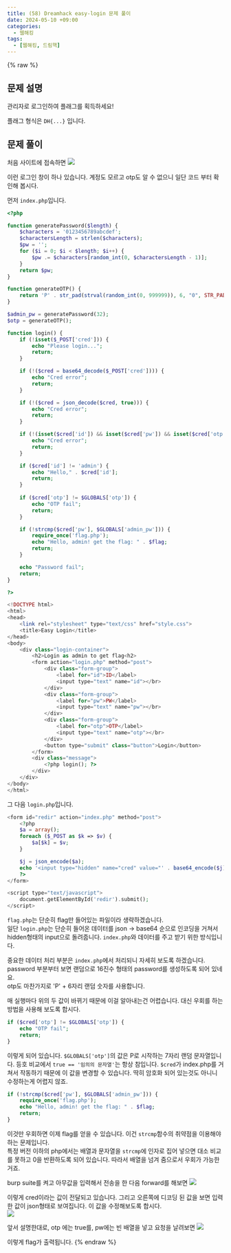 ```yaml
---
title: (58) Dreamhack easy-login 문제 풀이
date: 2024-05-10 +09:00
categories:
  - 웹해킹
tags:
  - [웹해킹, 드림핵]
---
```

{% raw %}
## 문제 설명
관리자로 로그인하여 플래그를 획득하세요!

플래그 형식은 `DH{...}` 입니다.

## 문제 풀이
처음 사이트에 접속하면
![](https://kyuyeop.github.io/assets/img/post/58/1.png)

이런 로그인 창이 하나 있습니다. 계정도 모르고 otp도 알 수 없으니 일단 코드 부터 확인해 봅시다.

먼저 `index.php`입니다.
```php
<?php

function generatePassword($length) {
    $characters = '0123456789abcdef';
    $charactersLength = strlen($characters);
    $pw = '';
    for ($i = 0; $i < $length; $i++) {
        $pw .= $characters[random_int(0, $charactersLength - 1)];
    }
    return $pw;
}

function generateOTP() {
    return 'P' . str_pad(strval(random_int(0, 999999)), 6, "0", STR_PAD_LEFT);
}

$admin_pw = generatePassword(32);
$otp = generateOTP();

function login() {
    if (!isset($_POST['cred'])) {
        echo "Please login...";
        return;
    }

    if (!($cred = base64_decode($_POST['cred']))) {
        echo "Cred error";
        return;
    }

    if (!($cred = json_decode($cred, true))) {
        echo "Cred error";
        return;
    }

    if (!(isset($cred['id']) && isset($cred['pw']) && isset($cred['otp']))) {
        echo "Cred error";
        return;
    }

    if ($cred['id'] != 'admin') {
        echo "Hello," . $cred['id'];
        return;
    }
    
    if ($cred['otp'] != $GLOBALS['otp']) {
        echo "OTP fail";
        return;
    }

    if (!strcmp($cred['pw'], $GLOBALS['admin_pw'])) {
        require_once('flag.php');
        echo "Hello, admin! get the flag: " . $flag;
        return;
    }

    echo "Password fail";
    return;
}

?>

<!DOCTYPE html>
<html>
<head>
    <link rel="stylesheet" type="text/css" href="style.css">
    <title>Easy Login</title>
</head>
<body>
    <div class="login-container">
        <h2>Login as admin to get flag<h2>
        <form action="login.php" method="post">
            <div class="form-group">
                <label for="id">ID</label>
                <input type="text" name="id"></br>
            </div>
            <div class="form-group">
                <label for="pw">PW</label>
                <input type="text" name="pw"></br>
            </div>
            <div class="form-group">
                <label for="otp">OTP</label>
                <input type="text" name="otp"></br>
            </div>
            <button type="submit" class="button">Login</button>
        </form>
        <div class="message">
            <?php login(); ?>
        </div>
    </div>
</body>
</html>

```

그 다음 `login.php`입니다.
```php
<form id="redir" action="index.php" method="post">
    <?php
    $a = array();
    foreach ($_POST as $k => $v) {
        $a[$k] = $v;
    }

    $j = json_encode($a);
    echo '<input type="hidden" name="cred" value="' . base64_encode($j) . '">';
    ?>
</form>

<script type="text/javascript">
    document.getElementById('redir').submit();
</script>
```

`flag.php`는 단순히 flag만 들어있는 파일이라 생략하겠습니다.  
일단 `login.php`는 단순히 들어온 데이터를 json -> base64 순으로 인코딩을 거쳐서 hidden형태의 input으로 돌려줍니다. `index.php`와 데이터를 주고 받기 위한 방식입니다.

중요한 데이터 처리 부분은 `index.php`에서 처리되니 자세히 보도록 하겠습니다.  
password 부분부터 보면 랜덤으로 16진수 형태의 password를 생성하도록 되어 있네요.  
otp도 마찬가지로 'P' + 6자리 랜덤 숫자를 사용합니다.

매 실행마다 위의 두 값이 바뀌기 때문에 이걸 알아내는건 어렵습니다. 대신 우회를 하는 방법을 사용해 보도록 합시다.

```php
if ($cred['otp'] != $GLOBALS['otp']) {
    echo "OTP fail";
    return;
}
```
이렇게 되어 있습니다. `$GLOBALS['otp']`의 값은 P로 시작하는 7자리 랜덤 문자열입니다. 등호 비교에서 `true == '임의의 문자열'`는 항상 참입니다. `$cred`가 index.php를 거쳐서 작동하기 때문에 이 값을 변경할 수 있습니다. 딱히 암호화 되어 있는것도 아니니 수정하는게 어렵지 않죠.

```php
if (!strcmp($cred['pw'], $GLOBALS['admin_pw'])) {
    require_once('flag.php');
    echo "Hello, admin! get the flag: " . $flag;
    return;
}
```
이것만 우회하면 이제 flag를 얻을 수 있습니다. 이건 `strcmp`함수의 취약점을 이용해야 하는 문제입니다.  
특정 버전 이하의 php에서는 배열과 문자열을 `strcmp`에 인자로 집어 넣으면 대소 비교를 못하고 0을 반환하도록 되어 있습니다. 따라서 배열을 넘겨 줌으로서 우회가 가능한 거죠.

burp suite를 켜고 아무값을 입력해서 전송을 한 다음 forward를 해보면
![](https://kyuyeop.github.io/assets/img/post/58/2.png)

이렇게 cred이라는 값이 전달되고 있습니다. 그리고 오른쪽에 디코딩 된 값을 보면 입력한 값이 json형태로 보여집니다. 이 값을 수정해보도록 합시다.  
![](https://kyuyeop.github.io/assets/img/post/58/3.png)

앞서 설명한대로, otp 에는 true를, pw에는 빈 배열을 넣고 요청을 날려보면
![](https://kyuyeop.github.io/assets/img/post/58/4.png)

이렇게 flag가 출력됩니다.
{% endraw %}